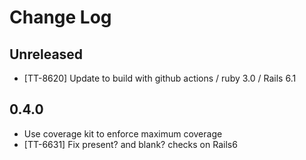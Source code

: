 # Change Log

## Unreleased

- [TT-8620] Update to build with github actions / ruby 3.0 / Rails 6.1

## 0.4.0

* Use coverage kit to enforce maximum coverage
* [TT-6631] Fix present? and blank? checks on Rails6
